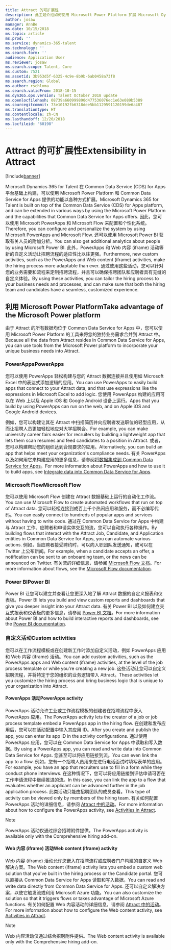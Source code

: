 ```yaml
---
title: Attract 的可扩展性
description: 此主题介绍如何使用 Microsoft Power Platform 扩展 Microsoft Dynamics 365 for Talent - Attract 应用程序。
author: josaw
manager: AnnBe
ms.date: 10/15/2018
ms.topic: article
ms.prod: ''
ms.service: dynamics-365-talent
ms.technology: ''
ms.search.form: ''
audience: Application User
ms.reviewer: josaw
ms.search.scope: Talent, Core
ms.custom: 7521
ms.assetid: 3b953d5f-6325-4c9e-8b9b-6ab0458a73f8
ms.search.region: Global
ms.author: rschloma
ms.search.validFrom: 2018-10-15
ms.dyn365.ops.version: Talent October 2018 update
ms.openlocfilehash: 08739a660999890d477536076ec1e63e089b5389
ms.sourcegitcommit: 73e10192fb6318dee5bb1129591120199de6a487
ms.translationtype: HT
ms.contentlocale: zh-CN
ms.lasthandoff: 12/20/2018
ms.locfileid: "60198"
---
```

# <a name="extensibility-in-attract"></a><span data-ttu-id="1b1bf-103">Attract 的可扩展性</span><span class="sxs-lookup"><span data-stu-id="1b1bf-103">Extensibility in Attract</span></span>

[!include[banner](../includes/banner.md)]

<span data-ttu-id="1b1bf-104">Microsoft Dynamics 365 for Talent 在 Common Data Service (CDS) for Apps 平台基础上构建，可以使用 Microsoft Power Platform 和 Common Data Service for Apps 提供的功能以各种方式扩展。</span><span class="sxs-lookup"><span data-stu-id="1b1bf-104">Microsoft Dynamics 365 for Talent is built on top of the Common Data Service (CDS) for Apps platform, and can be extended in various ways by using the Microsoft Power Platform and the capabilities that Common Data Service for Apps offers.</span></span> <span data-ttu-id="1b1bf-105">因此，您可以使用 Microsoft PowerApps 和 Microsoft Flow 来配置和个性化系统。</span><span class="sxs-lookup"><span data-stu-id="1b1bf-105">Therefore, you can configure and personalize the system by using Microsoft PowerApps and Microsoft Flow.</span></span> <span data-ttu-id="1b1bf-106">还可以使用 Microsoft Power BI 获取有关人员的附加分析。</span><span class="sxs-lookup"><span data-stu-id="1b1bf-106">You can also get additional analytics about people by using Microsoft Power BI.</span></span> <span data-ttu-id="1b1bf-107">此外，PowerApps 和 Web 内容 (iframe) 活动等新的自定义活动让招聘流程的适应性比以往更强。</span><span class="sxs-lookup"><span data-stu-id="1b1bf-107">Furthermore, new custom activities, such as the PowerApps and Web content (iframe) activities, make the hiring process more adaptable than ever.</span></span> <span data-ttu-id="1b1bf-108">通过使用这些活动，您可以针对您的业务需要和流程来定制招聘流程，并且可以确保招聘团队和应聘者具有无缝的自定义体验。</span><span class="sxs-lookup"><span data-stu-id="1b1bf-108">By using these activities, you can tailor the hiring process to your business needs and processes, and can make sure that both the hiring team and candidates have a seamless, customized experience.</span></span>

## <a name="take-advantage-of-the-microsoft-power-platform"></a><span data-ttu-id="1b1bf-109">利用 Microsoft Power Platform</span><span class="sxs-lookup"><span data-stu-id="1b1bf-109">Take advantage of the Microsoft Power platform</span></span> 

<span data-ttu-id="1b1bf-110">由于 Attract 的所有数据均位于 Common Data Service for Apps 中，您可以使用 Microsoft Power Platform 的工具来将您的独特业务需求合并到 Attract 中。</span><span class="sxs-lookup"><span data-stu-id="1b1bf-110">Because all the data from Attract resides in Common Data Service for Apps, you can use tools from the Microsoft Power platform to incorporate your unique business needs into Attract.</span></span>

### <a name="powerapps"></a><span data-ttu-id="1b1bf-111">PowerApps</span><span class="sxs-lookup"><span data-stu-id="1b1bf-111">PowerApps</span></span>

<span data-ttu-id="1b1bf-112">您可以使用 PowerApps 轻松构建与您的 Attract 数据连接并且使用如 Microsoft Excel 中的表达式添加逻辑的应用。</span><span class="sxs-lookup"><span data-stu-id="1b1bf-112">You can use PowerApps to easily build apps that connect to your Attract data, and that use expressions like the expressions in Microsoft Excel to add logic.</span></span> <span data-ttu-id="1b1bf-113">您使用 PowerApps 构建的应用可以在 Web 上以及 Apple iOS 和 Google Android 设备上运行。</span><span class="sxs-lookup"><span data-stu-id="1b1bf-113">Apps that you build by using PowerApps can run on the web, and on Apple iOS and Google Android devices.</span></span>

<span data-ttu-id="1b1bf-114">例如，您可以构建让其在 Attract 中扫描简历并向应聘者发送职位的轻型应用，从而让招聘人员更加轻松地应对大学招聘会。</span><span class="sxs-lookup"><span data-stu-id="1b1bf-114">For example, you can make university career fairs easier for recruiters by building a lightweight app that lets them scan resumes and feed candidates to a position in Attract.</span></span> <span data-ttu-id="1b1bf-115">或者，您可以构建帮助您的组织达到合规要求的应用。</span><span class="sxs-lookup"><span data-stu-id="1b1bf-115">Alternatively, you can build an app that helps meet your organization's compliance needs.</span></span> <span data-ttu-id="1b1bf-116">有关 PowerApps 以及如何用它来构建应用的更多信息，请参阅[将数据集成到 Common Data Service for Apps](https://docs.microsoft.com/en-us/powerapps)。</span><span class="sxs-lookup"><span data-stu-id="1b1bf-116">For more information about PowerApps and how to use it to build apps, see [Integrate data into Common Data Service for Apps](https://docs.microsoft.com/en-us/powerapps).</span></span>

### <a name="microsoft-flow"></a><span data-ttu-id="1b1bf-117">Microsoft Flow</span><span class="sxs-lookup"><span data-stu-id="1b1bf-117">Microsoft Flow</span></span> 

<span data-ttu-id="1b1bf-118">您可以使用 Microsoft Flow 创建在 Attract 数据基础上运行的自动化工作流。</span><span class="sxs-lookup"><span data-stu-id="1b1bf-118">You can use Microsoft Flow to create automated workflows that run on top of Attract data.</span></span> <span data-ttu-id="1b1bf-119">您可以轻松连接到成百上千个热闹应用和服务，而不必编写代码。</span><span class="sxs-lookup"><span data-stu-id="1b1bf-119">You can easily connect to hundreds of popular apps and services without having to write code.</span></span> <span data-ttu-id="1b1bf-120">通过在 Common Data Service for Apps 中构建与 Attract 工作、应聘者和申请实体交互的流，您可以自动执行各种操作。</span><span class="sxs-lookup"><span data-stu-id="1b1bf-120">By building flows that interact with the Attract Job, Candidate, and Application entities in Common Data Service for Apps, you can automate various actions.</span></span> <span data-ttu-id="1b1bf-121">例如，当应聘者接受聘约时，可以向入职团队发送通知，或可以在 Twitter 上公布新闻。</span><span class="sxs-lookup"><span data-stu-id="1b1bf-121">For example, when a candidate accepts an offer, a notification can be sent to an onboarding team, or the news can be announced on Twitter.</span></span> <span data-ttu-id="1b1bf-122">有关流的详细信息，请参阅 [Microsoft Flow 文档](https://docs.microsoft.com/en-us/flow/)。</span><span class="sxs-lookup"><span data-stu-id="1b1bf-122">For more information about flows, see the [Microsoft Flow documentation](https://docs.microsoft.com/en-us/flow/).</span></span>

### <a name="power-bi"></a><span data-ttu-id="1b1bf-123">Power BI</span><span class="sxs-lookup"><span data-stu-id="1b1bf-123">Power BI</span></span>

<span data-ttu-id="1b1bf-124">Power BI 让您可以建立并查看让您更深入地了解 Attract 数据的自定义报表和仪表板。</span><span class="sxs-lookup"><span data-stu-id="1b1bf-124">Power BI lets you build and view custom reports and dashboards that give you deeper insight into your Attract data.</span></span> <span data-ttu-id="1b1bf-125">有关 Power BI 以及如何建立交互式报表和仪表板的更多信息，请参阅 [Power BI 文档](https://docs.microsoft.com/en-us/power-bi/)。</span><span class="sxs-lookup"><span data-stu-id="1b1bf-125">For more information about Power BI and how to build interactive reports and dashboards, see the [Power BI documentation](https://docs.microsoft.com/en-us/power-bi/).</span></span>

### <a name="custom-activities"></a><span data-ttu-id="1b1bf-126">自定义活动</span><span class="sxs-lookup"><span data-stu-id="1b1bf-126">Custom activities</span></span> 

<span data-ttu-id="1b1bf-127">您可以在工作流程模板或在创建新工作时添加自定义活动，例如 PowerApps 应用和 Web 内容 (iframe) 活动。</span><span class="sxs-lookup"><span data-stu-id="1b1bf-127">You can add custom activities, such as the PowerApps apps and Web content (iframe) activities, at the level of the job process template or while you're creating a new job.</span></span> <span data-ttu-id="1b1bf-128">这些活动让您可以自定义招聘流程，并将特定于您的组织的业务逻辑带入 Attract。</span><span class="sxs-lookup"><span data-stu-id="1b1bf-128">These activities let you customize the hiring process and bring business logic that is unique to your organization into Attract.</span></span>

#### <a name="powerapps-activity"></a><span data-ttu-id="1b1bf-129">PowerApps 活动</span><span class="sxs-lookup"><span data-stu-id="1b1bf-129">PowerApps activity</span></span> 

<span data-ttu-id="1b1bf-130">PowerApps 活动允许工业或工作流程模板的创建者在招聘流程中嵌入 PowerApps 应用。</span><span class="sxs-lookup"><span data-stu-id="1b1bf-130">The PowerApps activity lets the creator of a job or job process template embed a PowerApps app in the hiring flow.</span></span> <span data-ttu-id="1b1bf-131">在创建和发布应用后，您可以在活动配置中输入其应用 ID。</span><span class="sxs-lookup"><span data-stu-id="1b1bf-131">After you create and publish the app, you can enter its app ID in the activity configurations.</span></span> <span data-ttu-id="1b1bf-132">通过使用 PowerApps 应用，您可以在 Common Data Service for Apps 中读取和写入数据。</span><span class="sxs-lookup"><span data-stu-id="1b1bf-132">By using a PowerApps app, you can read and write data into Common Data Service for Apps.</span></span> <span data-ttu-id="1b1bf-133">您甚至可以将应用链接到流。</span><span class="sxs-lookup"><span data-stu-id="1b1bf-133">You can even link the app to a flow.</span></span> <span data-ttu-id="1b1bf-134">例如，您有一个招聘人员用来在进行电话面试时填写表单的应用。</span><span class="sxs-lookup"><span data-stu-id="1b1bf-134">For example, you have an app that recruiters use to fill in a form while they conduct phone interviews.</span></span> <span data-ttu-id="1b1bf-135">在这种情况下，您可以将应用链接到评估申请可否在工作申请流程中继续推进的流。</span><span class="sxs-lookup"><span data-stu-id="1b1bf-135">In this case, you can link the app to a flow that evaluates whether an applicant can be advanced further in the job application process.</span></span> <span data-ttu-id="1b1bf-136">此类活动只能由招聘团队的成员查看。</span><span class="sxs-lookup"><span data-stu-id="1b1bf-136">This type of activity can be viewed only by members of the hiring team.</span></span> <span data-ttu-id="1b1bf-137">有关如何配置 PowerApps 活动的详细信息，请参阅 [Attract 中的活动](./activities-attract.md)。</span><span class="sxs-lookup"><span data-stu-id="1b1bf-137">For more information about how to configure the PowerApps activity, see [Activities in Attract](./activities-attract.md).</span></span>

> [!NOTE]
> <span data-ttu-id="1b1bf-138">PowerApps 活动仅通过综合招聘附件提供。</span><span class="sxs-lookup"><span data-stu-id="1b1bf-138">The PowerApps activity is available only with the Comprehensive hiring add-on.</span></span>

#### <a name="web-content-iframe-activity"></a><span data-ttu-id="1b1bf-139">Web 内容 (iframe) 活动</span><span class="sxs-lookup"><span data-stu-id="1b1bf-139">Web content (iframe) activity</span></span>

<span data-ttu-id="1b1bf-140">Web 内容 (iframe) 活动允许您嵌入在招聘流程或应聘者门户构建的自定义 Web 解决方案。</span><span class="sxs-lookup"><span data-stu-id="1b1bf-140">The Web content (iframe) activity lets you embed a custom web solution that you've built in the hiring process or the Candidate portal.</span></span> <span data-ttu-id="1b1bf-141">您可以直接从 Common Data Service for Apps 读取和写入数据。</span><span class="sxs-lookup"><span data-stu-id="1b1bf-141">You can read and write data directly from Common Data Service for Apps.</span></span> <span data-ttu-id="1b1bf-142">还可以自定义解决方案，以使它触发流或利用 Microsoft Azure 功能。</span><span class="sxs-lookup"><span data-stu-id="1b1bf-142">You can also customize the solution so that it triggers flows or takes advantage of Microsoft Azure functions.</span></span> <span data-ttu-id="1b1bf-143">有关如何配置 Web 内容活动的详细信息，请参阅 [Attract 中的活动](./activities-attract.md)。</span><span class="sxs-lookup"><span data-stu-id="1b1bf-143">For more information about how to configure the Web content activity, see [Activities in Attract](./activities-attract.md).</span></span>

> [!NOTE]
> <span data-ttu-id="1b1bf-144">Web 内容活动仅通过综合招聘附件提供。</span><span class="sxs-lookup"><span data-stu-id="1b1bf-144">The Web content activity is available only with the Comprehensive hiring add-on.</span></span>
